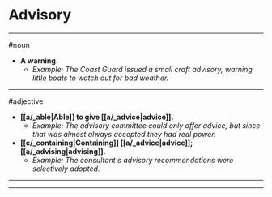 # Advisory
---
#noun
- **A warning.**
	- _Example: The Coast Guard issued a small craft advisory, warning little boats to watch out for bad weather._
---
#adjective
- **[[a/_able|Able]] to give [[a/_advice|advice]].**
	- _Example: The advisory committee could only offer advice, but since that was almost always accepted they had real power._
- **[[c/_containing|Containing]] [[a/_advice|advice]]; [[a/_advising|advising]].**
	- _Example: The consultant's advisory recommendations were selectively adopted._
---
---
